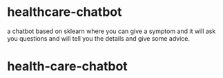 # healthcare-chatbot
a chatbot based on sklearn where you can give a symptom and it will ask you questions and will tell you the details and give some advice.
# health-care-chatbot
